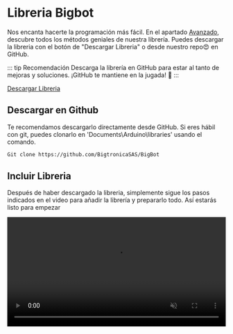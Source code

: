

# Libreria Bigbot
Nos encanta hacerte la programación más fácil. En el apartado [Avanzado](/metodos-bot.html), descubre todos los métodos geniales de nuestra librería. Puedes descargar la libreria con el botón de "Descargar Libreria" o desde nuestro repo😍 en GitHub.

::: tip Recomendación
Descarga la librería en GitHub para estar al tanto de mejoras y soluciones. ¡GitHub te mantiene en la jugada! 🚀
:::

<div class="download-layout">
  <a class="btn" target="_blank" href="https://github.com/BigtronicaSAS/BigBot/archive/refs/heads/main.zip">
Descargar Libreria
</a>
</div>

## Descargar en Github 
Te recomendamos descargarlo directamente desde GitHub. Si eres hábil con git, puedes clonarlo en 'Documents\Arduino\libraries' usando el comando.
```bash
Git clone https://github.com/BigtronicaSAS/BigBot
```
## Incluir Libreria
Después de haber descargado la libreria, simplemente sigue los pasos indicados en el video para añadir la librería y prepararlo todo. Así estarás listo para empezar



<video width="100%" height="auto" autoplay loop muted>
  <source src="/Libreria.mp4" type="video/mp4">
  Tu navegador no soporta la etiqueta de video.
</video>

<script>
document.addEventListener('DOMContentLoaded', function() {
  const zipUrl = 'https://github.com/BigtronicaSAS/BigBot/archive/refs/heads/main.zip';

  async function descargarArchivoZip(url, nombreArchivo) {
    try {
      // Hacer una solicitud para obtener el archivo zip
      const response = await fetch(url);

      if (!response.ok) {
        throw new Error(`Error al descargar el archivo zip: ${response.statusText}`);
      }

      const blob = await response.blob();

      const link = document.createElement('a');
      link.href = window.URL.createObjectURL(blob);
      link.download = nombreArchivo;
      link.click();
      window.URL.revokeObjectURL(link.href);
    } catch (error) {
      console.error('Error:', error);
    }
  }

  // Obtener el botón
  const botonDescarga = document.getElementById('descargarBoton');

  // Agregar event listener para detectar clics en el botón
  botonDescarga.addEventListener('click', function() {
    descargarArchivoZip(zipUrl, 'bigbot.zip');
  });
});
</script>
